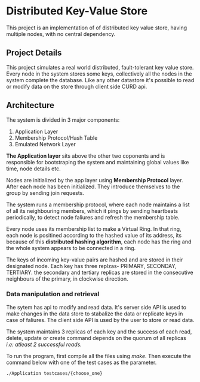 # Distributed Key-Value Store

This project is an implementation of of distributed key value store, having multiple nodes, with no central dependency.

## Project Details

This project simulates a real world distributed, fault-tolerant key value store. Every node in the system stores some keys, collectively all the nodes in the system complete the database. Like any other datastore it's possible to read or modify data on the store through client side CURD api.

## Architecture
The system is divided in 3 major components:
1. Application Layer
2. Membership Protocol/Hash Table
3. Emulated Network Layer

**The Application layer** sits above the other two coponents and is responsible for bootstraping the system and maintaining global values like time, node details etc.

Nodes are initialized by the app layer using **Membership Protocol** layer. After each node has been initialized. They introduce themselves to the group by sending join requests.

The system runs a membership protocol, where each node maintains a list of all its neighbouring members, which it pings by sending heartbeats periodically, to detect node faliures and refresh the membership table.

Every node uses its membership list to make a Virtual Ring. In that ring, each node is positined according to the hashed value of its address, its because of this **distributed hashing algorithm**, each node has the ring and the whole system appears to be connected in a ring.

The keys of incoming key-value pairs are hashed and are stored in their designated node. Each key has three replzas- PRIMARY, SECONDAY, TERTIARY. the secondary and tertiary replicas are stored in the consecutive neighbours of the primary, in clockwise direction.

### Data manipulation and retrieval

The sytem has api to modify and read data. It's server side API is used to make changes in the data store to stabalize the data or replicate keys in case of faliures. The client side API is used by the user to store or read data.

The system maintains 3 replicas of each key and the success of each read, delete, update or create command depends on the quorum of all replicas _i.e: atleast 2 successful reads._

To run the program, first compile all the files using _make_. Then execute the command below with one of the test cases as the parameter.
```
./Application testcases/{choose_one}
```

